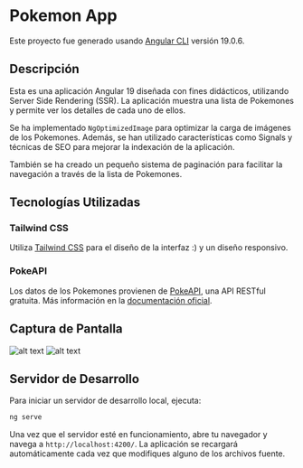 # Pokemon App

Este proyecto fue generado usando [Angular CLI](https://github.com/angular/angular-cli) versión 19.0.6.

## Descripción

Esta es una aplicación Angular 19 diseñada con fines didácticos, utilizando Server Side Rendering (SSR). La aplicación muestra una lista de Pokemones y permite ver los detalles de cada uno de ellos.

Se ha implementado `NgOptimizedImage` para optimizar la carga de imágenes de los Pokemones. Además, se han utilizado características como Signals y técnicas de SEO para mejorar la indexación de la aplicación.

También se ha creado un pequeño sistema de paginación para facilitar la navegación a través de la lista de Pokemones.

## Tecnologías Utilizadas

### Tailwind CSS

Utiliza [Tailwind CSS](https://tailwindcss.com/) para el diseño de la interfaz :) y un diseño responsivo.

### PokeAPI

Los datos de los Pokemones provienen de [PokeAPI](https://pokeapi.co/), una API RESTful gratuita. Más información en la [documentación oficial](https://pokeapi.co/docs/v2).

## Captura de Pantalla

![alt text](image.png)
![alt text](image-1.png)

## Servidor de Desarrollo

Para iniciar un servidor de desarrollo local, ejecuta:

```bash
ng serve
```

Una vez que el servidor esté en funcionamiento, abre tu navegador y navega a `http://localhost:4200/`. La aplicación se recargará automáticamente cada vez que modifiques alguno de los archivos fuente.

